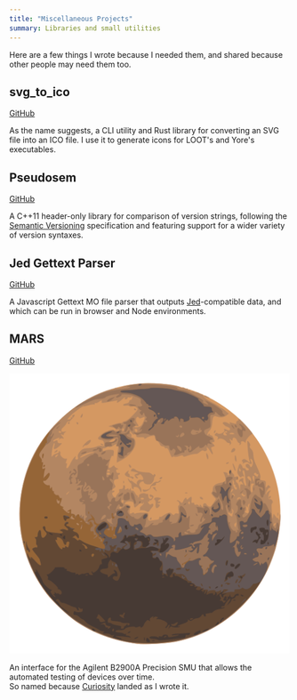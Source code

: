 ```yaml
---
title: "Miscellaneous Projects"
summary: Libraries and small utilities
---
```


Here are a few things I wrote because I needed them, and shared because other people may need them too.

## svg_to_ico

[GitHub](https://github.com/Ortham/svg_to_ico)

As the name suggests, a CLI utility and Rust library for converting an SVG file into an ICO file. I use it to generate icons for LOOT's and Yore's executables.

## Pseudosem

[GitHub](https://github.com/Ortham/pseudosem)

A C++11 header-only library for comparison of version strings, following the [Semantic Versioning](https://semver.org) specification and featuring support for a wider variety of version syntaxes.

## Jed Gettext Parser

[GitHub](https://github.com/Ortham/jed-gettext-parser)

A Javascript Gettext MO file parser that outputs [Jed](https://slexaxton.github.io/Jed/)-compatible data, and which can be run in browser and Node environments.

## MARS

[GitHub](https://github.com/Ortham/mars)

<div class="table-row">
    <img alt="MARS icon" src="images/MARS.svg"><p>An interface for the Agilent B2900A Precision SMU that allows the automated testing of devices over time.<br>
    So named because <a href="https://en.wikipedia.org/wiki/Curiosity_(rover)">Curiosity</a> landed as I wrote it.</p>
</div>
